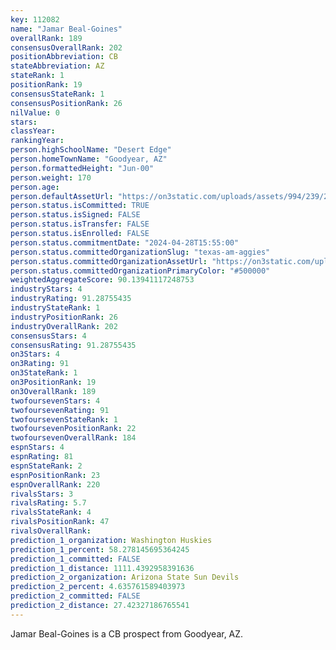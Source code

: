 ```yaml
---
key: 112082
name: "Jamar Beal-Goines"
overallRank: 189
consensusOverallRank: 202
positionAbbreviation: CB
stateAbbreviation: AZ
stateRank: 1
positionRank: 19
consensusStateRank: 1
consensusPositionRank: 26
nilValue: 0
stars: 
classYear: 
rankingYear: 
person.highSchoolName: "Desert Edge"
person.homeTownName: "Goodyear, AZ"
person.formattedHeight: "Jun-00"
person.weight: 170
person.age: 
person.defaultAssetUrl: "https://on3static.com/uploads/assets/994/239/239994.png"
person.status.isCommitted: TRUE
person.status.isSigned: FALSE
person.status.isTransfer: FALSE
person.status.isEnrolled: FALSE
person.status.commitmentDate: "2024-04-28T15:55:00"
person.status.committedOrganizationSlug: "texas-am-aggies"
person.status.committedOrganizationAssetUrl: "https://on3static.com/uploads/assets/270/150/150270.svg"
person.status.committedOrganizationPrimaryColor: "#500000"
weightedAggregateScore: 90.13941117248753
industryStars: 4
industryRating: 91.28755435
industryStateRank: 1
industryPositionRank: 26
industryOverallRank: 202
consensusStars: 4
consensusRating: 91.28755435
on3Stars: 4
on3Rating: 91
on3StateRank: 1
on3PositionRank: 19
on3OverallRank: 189
twofoursevenStars: 4
twofoursevenRating: 91
twofoursevenStateRank: 1
twofoursevenPositionRank: 22
twofoursevenOverallRank: 184
espnStars: 4
espnRating: 81
espnStateRank: 2
espnPositionRank: 23
espnOverallRank: 220
rivalsStars: 3
rivalsRating: 5.7
rivalsStateRank: 4
rivalsPositionRank: 47
rivalsOverallRank: 
prediction_1_organization: Washington Huskies
prediction_1_percent: 58.278145695364245
prediction_1_committed: FALSE
prediction_1_distance: 1111.4392958391636
prediction_2_organization: Arizona State Sun Devils
prediction_2_percent: 4.635761589403973
prediction_2_committed: FALSE
prediction_2_distance: 27.42327186765541
---
```

Jamar Beal-Goines is a CB prospect from Goodyear, AZ.